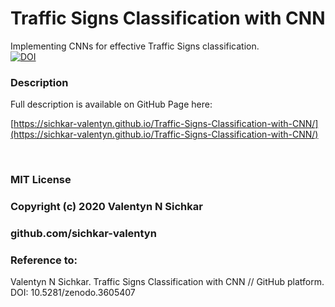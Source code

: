# Traffic Signs Classification with CNN
Implementing CNNs for effective Traffic Signs classification.
<br/>[![DOI](https://zenodo.org/badge/DOI/10.5281/zenodo.3605407.svg)](https://doi.org/10.5281/zenodo.3605407)

### <a id="description">Description</a>
Full description is available on GitHub Page here:

[https://sichkar-valentyn.github.io/Traffic-Signs-Classification-with-CNN/](https://sichkar-valentyn.github.io/Traffic-Signs-Classification-with-CNN/)

<br/>

### MIT License
### Copyright (c) 2020 Valentyn N Sichkar
### github.com/sichkar-valentyn
### Reference to:
Valentyn N Sichkar. Traffic Signs Classification with CNN // GitHub platform. DOI: 10.5281/zenodo.3605407

